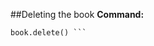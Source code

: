##Deleting the book
**Command:**
``` book= Book.objects.get(title="Nineteen Eighty-Four")
book.delete() ```